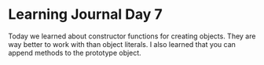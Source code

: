 # Learning Journal Day 7

Today we learned about constructor functions for creating objects.
They are way better to work with than object literals. I also learned that you can append methods to the prototype object.